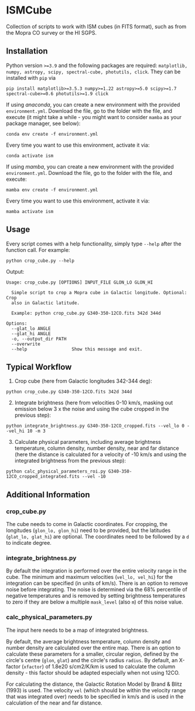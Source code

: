 # ISMCube
Collection of scripts to work with ISM cubes (in FITS format), such as from the Mopra CO survey or the HI SGPS.

## Installation
Python version `>=3.9` and the following packages are required: `matplotlib, numpy, astropy, scipy, spectral-cube, photutils, click`. They can be installed with `pip` via
```
pip install matplotlib>=3.5.3 numpy>=1.22 astropy>=5.0 scipy>=1.7 spectral-cube>=0.6 photutils>=1.9 click
```

If using *anaconda*, you can create a new environment with the provided `environment.yml`. Download the file, go to the folder with the file, and execute (it might take a while - you might want to consider `mamba` as your package manager, see below):

```
conda env create -f environment.yml
```
Every time you want to use this environment, activate it via:
```
conda activate ism
```

If using *mamba*, you can create a new environment with the provided `environment.yml`. Download the file, go to the folder with the file, and execute:

```
mamba env create -f environment.yml
```
Every time you want to use this environment, activate it via:
```
mamba activate ism
```


## Usage
Every script comes with a help functionality, simply type `--help` after the function call. For example:
```
python crop_cube.py --help
```
Output:
```
Usage: crop_cube.py [OPTIONS] INPUT_FILE GLON_LO GLON_HI

  Simple script to crop a Mopra cube in Galactic longitude. Optional: Crop
  also in Galactic latitude.

  Example: python crop_cube.py G340-350-12CO.fits 342d 344d

Options:
  --glat_lo ANGLE
  --glat_hi ANGLE
  -o, --output_dir PATH
  --overwrite
  --help                 Show this message and exit.
```

## Typical Workflow
1. Crop cube (here from Galactic longitudes 342-344 deg):
```
python crop_cube.py G340-350-12CO.fits 342d 344d
```
2. Integrate brightness (here from velocities 0-10 km/s, masking out emission below 3 x the noise and using the cube cropped in the previous step):
```
python integrate_brightness.py G340-350-12CO_cropped.fits --vel_lo 0 --vel_hi 10 -m 3
```
3. Calculate physical parameters, including average brightness temperature, column density, number density, near and far distance (here the distance is calculated for a velocity of -10 km/s and using the integrated brightness from the previous step):
```
python calc_physical_parameters_roi.py G340-350-12CO_cropped_integrated.fits --vel -10
```

## Additional Information
### crop_cube.py
The cube needs to come in Galactic coordinates. For cropping, the longitudes (`glon_lo, glon_hi`) need to be provided, but the latitudes (`glat_lo, glat_hi`) are optional. The coordinates need to be followed by a `d` to indicate degree.

### integrate_brightness.py
By default the integration is performed over the entire velocity range in the cube. The minimum and maximum velocities (`vel_lo, vel_hi`) for the integration can be specified (in units of km/s). There is an option to remove noise before integrating. The noise is determined via the 68% percentile of negative temperatures and is removed by setting brightness temperatures to zero if they are below a multiple `mask_level` (also `m`) of this noise value. 

### calc_physical_parameters.py
The input here needs to be a map of integrated brightness. 

By default, the average brightness temperature, column density and number density are calculated over the entire map. There is an option to calculate these parameters for a smaller, circular region, defined by the circle's centre (`glon`, `glat`) and the circle's radius `radius`. By default, an X-factor (`xfactor`) of 1.8e20 s/cm2/K/km is used to calculate the column density - this factor should be adapted especially when not using 12CO. 

For calculating the distance, the Galactic Rotation Model by Brand & Blitz (1993) is used. The velocity `vel` (which should be within the velocity range that was integrated over) needs to be specified in km/s and is used in the calculation of the near and far distance.
